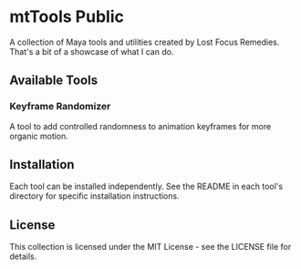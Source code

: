 # mtTools Public

A collection of Maya tools and utilities created by Lost Focus Remedies.
That's a bit of a showcase of what I can do. 

## Available Tools

### Keyframe Randomizer
A tool to add controlled randomness to animation keyframes for more organic motion.

## Installation

Each tool can be installed independently. See the README in each tool's directory for specific installation instructions.

## License

This collection is licensed under the MIT License - see the LICENSE file for details.